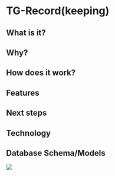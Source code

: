 # TG-Record(keeping)

## What is it?

## Why?

## How does it work?

## Features

 ## Next steps

## Technology

## Database Schema/Models
![](assets/Models.png)
